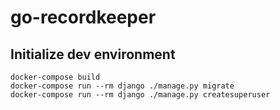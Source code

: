 # go-recordkeeper

## Initialize dev environment
```
docker-compose build
docker-compose run --rm django ./manage.py migrate
docker-compose run --rm django ./manage.py createsuperuser
```
